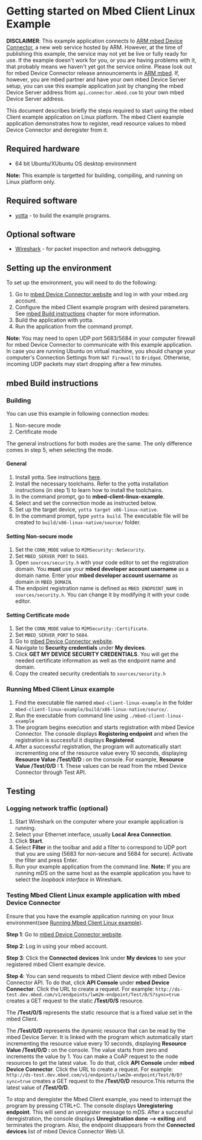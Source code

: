# Getting started on Mbed Client Linux Example

**DISCLAIMER**: This example application connects to [ARM mbed Device Connector](https://connector.mbed.com), a new web service hosted by ARM. However, at the time of publishing this example, the service may not yet be live or fully ready for use. If the example doesn't work for you, or you are having problems with it, that probably means we haven't yet got the service online. Please look out for mbed Device Connector release announcements in [ARM mbed](https://mbed.com). If, however, you are mbed partner and have your own mbed Device Server setup, you can use this example application just by changing the mbed Device Server address from `api.connector.mbed.com` to your own mbed Device Server address. 

This document describes briefly the steps required to start using the mbed Client example application on Linux platform. The mbed Client example application demonstrates how to register, read resource values  to mbed Device Connector and deregister from it.

## Required hardware

* 64 bit Ubuntu/XUbuntu OS desktop environment

**Note:** This example is targetted for building, compiling, and running on Linux platform only. 

## Required software

* [yotta](http://docs.yottabuild.org/#installing) - to build the example programs.

## Optional software
* [Wireshark](https://www.wireshark.org/) - for packet inspection and network debugging.

## Setting up the environment

To set up the environment, you will need to do the following:

1. Go to [mbed Device Connector website](http://connector-test.dev.mbed.com) and log in with your mbed.org account.
2. Configure the mbed Client example program with desired parameters. See [mbed Build instructions](#mbed-Build-instructions) chapter for more information.
4. Build the application with yotta.
5. Run the application from the command prompt.

**Note:** You may need to open UDP port 5683/5684 in your computer firewall for mbed Device Connector to communicate with this example application.
In case you are running Ubuntu on virtual machine, you should change your computer's Connection Settings from `NAT Firewall` to `Bridged`. Otherwise, incoming UDP packets may start dropping after a few minutes. 

## mbed Build instructions		
		
### Building
You can use this example in following connection modes:

1. Non-secure mode
2. Certificate mode

The general instructions for both modes are the same. The only difference comes in step 5, when selecting the mode.

#### General 
1. Install yotta. See instructions [here](http://docs.yottabuild.org/#installing).
2. Install the necessary toolchains. Refer to the yotta installation instructions (in step 1) to learn how to install the toolchains.
3. In the command prompt, go to **mbed-client-linux-example**.
4. Select and set the connection mode as instructed below.
5. Set up the target device, `yotta target x86-linux-native`.
6. In the command prompt, type `yotta build`. The executable file will be created to `build/x86-linux-native/source/` folder.

#### Setting Non-secure mode
1. Set the `CONN_MODE` value to `M2MSecurity::NoSecurity`.
2. Set `MBED_SERVER_PORT` to `5683`.
3. Open `sources/security.h` with your code editor to set the registration domain. You **must** use your **mbed developer account username** as a domain name. Enter your **mbed developer account username** as domain in `MBED_DOMAIN`.
4. The endpoint registration name is defined as `MBED_ENDPOINT_NAME` in `sources/security.h`. You can change it by modifying it with your code editor.

#### Setting Certificate mode
1. Set the `CONN_MODE` value to `M2MSecurity::Certificate`.
2. Set `MBED_SERVER_PORT` to `5684`.
3. Go to  [mbed Device Connector website](http://connector-test.dev.mbed.com).
4. Navigate to **Security credentials** under **My devices**.
5. Click **GET MY DEVICE SECURITY CREDENTIALS**. You will get the needed certificate information as well as the endpoint name and domain.
6. Copy the created security credentials to `sources/security.h`

### Running Mbed Client Linux example

1. Find the executable file named `mbed-client-linux-example` in the folder `mbed-client-linux-example/build/x86-linux-native/source/`.
2. Run the executable from command line using `./mbed-client-linux-example`
3. The program begins execution and starts registration with mbed Device Connector. The console displays **Registering endpoint** and when the registration is successful it displays **Registered**.
4. After a successful registration, the program will automatically start incrementing one of the resource value every 10 seconds, displaying **Resource Value /Test/0/D : <Value>** on the console. For example, **Resource Value /Test/0/D : 1**. These values can be read from the mbed Device Connector through Test API.

## Testing

### Logging network traffic (optional)

1. Start Wireshark on the computer where your example application is running.
2. Select your Ethernet interface, usually **Local Area Connection**.
3. Click **Start**.
4. Select **Filter** in the toolbar and add a filter to correspond to UDP port that you are using (5683 for non-secure and 5684 for secure). Activate the filter and press Enter.
5. Run your example application from the command line.
**Note:** If you are running mDS on the same host as the example application you have to select the _loopback interface_ in Wireshark.


### Testing Mbed Client Linux example application with mbed Device Connector

Ensure that you have the example application running on your linux environment(see [Running Mbed Client Linux example](#running-mbed-client-linux-example)).

**Step 1**: Go to [mbed Device Connector website](http://connector-test.dev.mbed.com).

**Step 2**: Log in using your mbed account.

**Step 3**: Click the **Connected devices** link under **My devices** to see your registered mbed Client example device.

**Step 4**: You can send requests to mbed Client device with mbed Device Connector API. To do that, click **API Console** under **mbed Device Connector**. Click the URL to create a request. For example: `http://ds-test.dev.mbed.com/v1/endpoints/lwm2m-endpoint/Test/0/S?sync=true` creates a GET request to the static **/Test/0/S** resource.

The **/Test/0/S** represents the static resource that is a fixed value set in the mbed Client. 

The **/Test/0/D** represents the dynamic resource that can be read by the mbed Device Server. It is linked with the program which automatically start incrementing the resource value every 10 seconds, displaying **Resource Value /Test/0/D : <Value>** on the console. The value starts from zero and increments the value by 1. You can make a CoAP request to the node resources to get the latest value. To do that, click **API Console** under **mbed Device Connector**. Click the URL to create a request. For example: `http://ds-test.dev.mbed.com/v1/endpoints/lwm2m-endpoint/Test/0/D?sync=true` creates a GET request to the **/Test/0/D** resource.This returns the latest value of **/Test/0/D**. 

To stop and deregister the Mbed Client example, you need to interrupt the program by pressing CTRL+C. The console displays **Unregistering endpoint**. This will send an unregister message to mDS. After a successful deregistration, the console displays **Unregistration done --> exiting** and terminates the program. Also, the endpoint disappears from the **Connected devices** list of mbed Device Connector Web UI.
